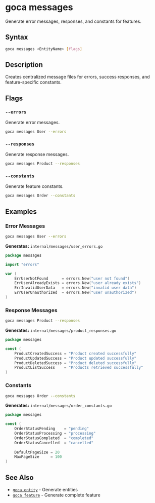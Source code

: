 # goca messages

Generate error messages, responses, and constants for features.

## Syntax

```bash
goca messages <EntityName> [flags]
```

## Description

Creates centralized message files for errors, success responses, and feature-specific constants.

## Flags

### `--errors`

Generate error messages.

```bash
goca messages User --errors
```

### `--responses`

Generate response messages.

```bash
goca messages Product --responses
```

### `--constants`

Generate feature constants.

```bash
goca messages Order --constants
```

## Examples

### Error Messages

```bash
goca messages User --errors
```

**Generates:** `internal/messages/user_errors.go`

```go
package messages

import "errors"

var (
    ErrUserNotFound      = errors.New("user not found")
    ErrUserAlreadyExists = errors.New("user already exists")
    ErrInvalidUserData   = errors.New("invalid user data")
    ErrUserUnauthorized  = errors.New("user unauthorized")
)
```

### Response Messages

```bash
goca messages Product --responses
```

**Generates:** `internal/messages/product_responses.go`

```go
package messages

const (
    ProductCreatedSuccess = "Product created successfully"
    ProductUpdatedSuccess = "Product updated successfully"
    ProductDeletedSuccess = "Product deleted successfully"
    ProductListSuccess    = "Products retrieved successfully"
)
```

### Constants

```bash
goca messages Order --constants
```

**Generates:** `internal/messages/order_constants.go`

```go
package messages

const (
    OrderStatusPending    = "pending"
    OrderStatusProcessing = "processing"
    OrderStatusCompleted  = "completed"
    OrderStatusCancelled  = "cancelled"
    
    DefaultPageSize = 20
    MaxPageSize     = 100
)
```

## See Also

- [`goca entity`](/commands/entity) - Generate entities
- [`goca feature`](/commands/feature) - Generate complete feature
